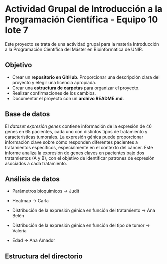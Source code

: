 # Actividad Grupal de Introducción a la Programación Científica - Equipo 10 lote 7
Este proyecto se trata de una actividad grupal para la materia Introducción a la Programación Científica del Máster en Bioinformática de UNIR.

## Objetivo
*	Crear un **repositorio en GitHub**. Proporcionar una descripción clara del proyecto y elegir una licencia apropiada.
*	Crear una **estructura de carpetas** para organizar el proyecto.
*	Realizar confirmaciones de los cambios.
*	Documentar el proyecto con un **archivo README.md**.

## Base de datos
El *dataset expresión genes* contiene información de la expresión de 46 genes en 65 pacientes, cada uno con distintos tipos de tratamiento y características tumorales. La expresión génica puede proporcionar información clave sobre cómo responden diferentes pacientes a tratamientos específicos, especialmente en el contexto del cáncer. Este informe analiza la expresión de genes claves en pacientes bajo dos tratamientos (A y B), con el objetivo de identificar patrones de expresión asociados a cada tratamiento.

## Análisis de datos

* Parámetros bioquímicos → Judit

* Heatmap → Carla

* Distribución de la expresión génica en función del tratamiento → Ana Belén

* Distribución de la expresión génica en función del tipo de tumor → Valeria

* Edad → Ana Amador

## Estructura del directorio
